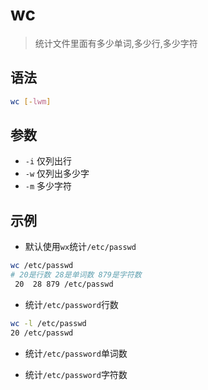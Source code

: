 # wc

> 统计文件里面有多少单词,多少行,多少字符

## 语法

```bash
wc [-lwm]
```

## 参数

- `-i` 仅列出行
- `-w` 仅列出多少字
- `-m` 多少字符

## 示例

- 默认使用`wx`统计`/etc/passwd`

```bash
wc /etc/passwd
# 20是行数 28是单词数 879是字符数
 20  28 879 /etc/passwd
```

- 统计`/etc/password`行数

```bash
wc -l /etc/passwd
20 /etc/passwd
```

- 统计`/etc/password`单词数

- 统计`/etc/password`字符数
